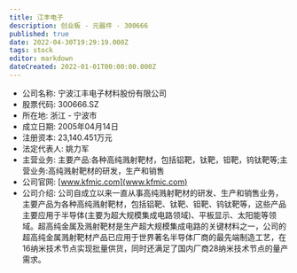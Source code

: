 ```yaml
---
title: 江丰电子
description: 创业板 - 元器件 - 300666
published: true
date: 2022-04-30T19:29:19.000Z
tags: stock
editor: markdown
dateCreated: 2022-01-01T00:00:00.000Z
---
```


- 公司名称: 宁波江丰电子材料股份有限公司
- 股票代码: 300666.SZ
- 所在地: 浙江 - 宁波市
- 成立日期: 2005年04月14日
- 注册资本: 23,140.451万元
- 法定代表人: 姚力军
- 主营业务: 主要产品:各种高纯溅射靶材，包括铝靶，钛靶，钽靶，钨钛靶等;主营业务:高纯溅射靶材的研发，生产和销售
- 公司官网: [www.kfmic.com](www.kfmic.com)
- 公司介绍: 公司自成立以来一直从事高纯溅射靶材的研发、生产和销售业务，主要产品为各种高纯溅射靶材，包括铝靶、钛靶、钽靶、钨钛靶等，这些产品主要应用于半导体(主要为超大规模集成电路领域)、平板显示、太阳能等领域。超高纯金属及溅射靶材是生产超大规模集成电路的关键材料之一，公司的超高纯金属溅射靶材产品已应用于世界著名半导体厂商的最先端制造工艺，在16纳米技术节点实现批量供货，同时还满足了国内厂商28纳米技术节点的量产需求。


